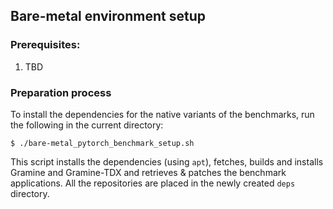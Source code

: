 ## Bare-metal environment setup

### Prerequisites:
1. TBD

### Preparation process
To install the dependencies for the native variants of the benchmarks, 
run the following in the current directory:
```
$ ./bare-metal_pytorch_benchmark_setup.sh
```
This script installs the dependencies (using `apt`), fetches, builds and installs Gramine and Gramine-TDX and retrieves & patches
the benchmark applications. All the repositories are placed in the newly created `deps` directory.